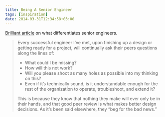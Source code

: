 ```yaml
---
title: Being A Senior Engineer
tags: [inspiration]
date: 2014-03-31T12:34:58+03:00
---
```


[Brilliant article](http://www.kitchensoap.com/2012/10/25/on-being-a-senior-engineer/) on what differentiates senior engineers.

<blockquote>
Every successful engineer I’ve met, upon finishing up a design or getting ready for a project, will continually ask their peers questions along the lines of:

<ul>
	<li>What could I be missing?</li>
	<li>How will this not work?</li>
	<li>Will you please shoot as many holes as possible into my thinking on this?</li>
	<li>Even if it’s technically sound, is it understandable enough for the rest of the organization to operate, troubleshoot, and extend it?</li>
</ul>

<p> This is because they know that nothing they make will ever only be in their hands, and that good peer review is what makes better design decisions. As it’s been said elsewhere, they “beg for the bad news.” </p>

</blockquote>
